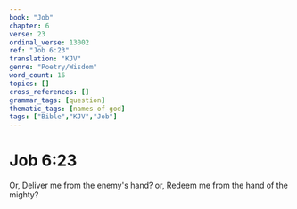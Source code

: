 ```yaml
---
book: "Job"
chapter: 6
verse: 23
ordinal_verse: 13002
ref: "Job 6:23"
translation: "KJV"
genre: "Poetry/Wisdom"
word_count: 16
topics: []
cross_references: []
grammar_tags: [question]
thematic_tags: [names-of-god]
tags: ["Bible","KJV","Job"]
---
```


# Job 6:23

Or, Deliver me from the enemy's hand? or, Redeem me from the hand of the mighty?
